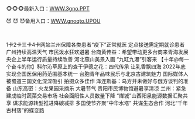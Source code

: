 <p>
	🐵🐵🐵最新入口：<a href="http://www.baidu.com/link?url=6MA2SWnO3Raqke39an_0PUxosM6ZrUGzi1BN9tNnlPW&wd">WWW.3gno.PPT</a> 
	<p>
		😈
😈
😈备用入口：<a href="http://www.baidu.com/link?url=6MA2SWnO3Raqke39an_0PUxosM6ZrUGzi1BN9tNnlPW&wd">WWW.gnoqto.UPOU</a> 
	</p>
	<p>
		<br />
	</p>
	<p>
		1卡2卡三卡4卡网站兰州保障各类患者“疫下”正常就医 定点接送需定期就诊患者
广州持续高温天气 市民泼水狂欢避暑
台商黄传益：希望带动更多台商来青海发展
央企上半年运行质量持续改善
河北燕山美景入画 “九缸九瀑”引客来
【十年@每一个奋斗的你】科尔沁草原上的查干伊德之花：四代传承 让乳香飘四海
2022年底实现全国医保用药范围基本统一
台胞青年品味民乐与北京古建筑魅力
国际媒体人被蜀道三国文化深深吸引 拍摄众多佳作
泽连斯基：乌方并未做好与俄方谈判的准备
山东高密：火龙果园采摘乐
大暑节气 贵阳市民博物馆避暑享清凉
兰州：紧急建成临时蔬菜交易市场 社会面阳性人员数量下降
“煤城”山西阳泉能源数据汇聚共享 谋求能源转型推进降碳减排
多国使节齐聚“中华水塔” 共谋生态合作
河北“千年古村落”的蝶变路
	</p>
